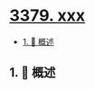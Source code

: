 # [3379. xxx](https://github.com/Tdahuyou/TNotes.leetcode/tree/main/notes/3379.%20xxx)

<!-- region:toc -->

- [1. 📝 概述](#1--概述)

<!-- endregion:toc -->

## 1. 📝 概述
